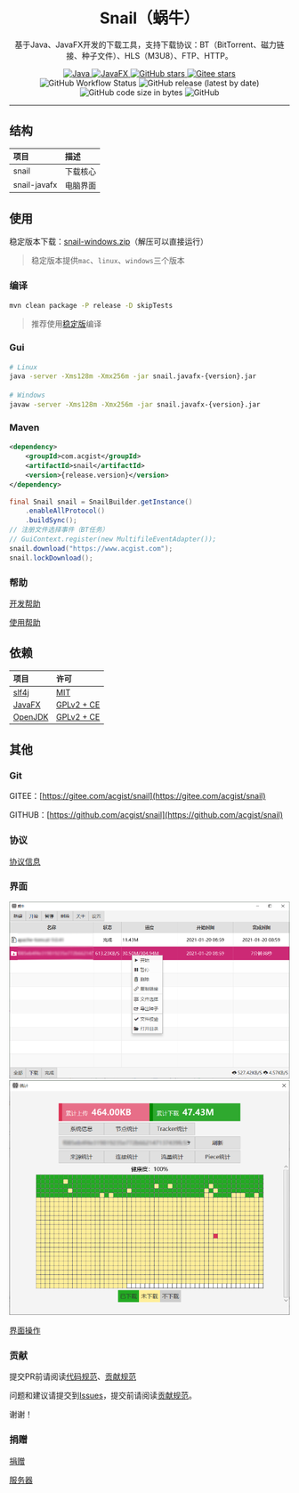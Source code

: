 <h1 align="center">Snail（蜗牛）</h1>

<p align="center">
基于Java、JavaFX开发的下载工具，支持下载协议：BT（BitTorrent、磁力链接、种子文件）、HLS（M3U8）、FTP、HTTP。
</p>

<p align="center">
	<a target="_blank" href="https://openjdk.java.net">
		<img alt="Java" src="https://img.shields.io/badge/Java-11-yellow.svg?style=flat-square" />
	</a>
	<a target="_blank" href="https://openjfx.io">
		<img alt="JavaFX" src="https://img.shields.io/badge/JavaFX-11-blueviolet.svg?style=flat-square" />
	</a>
	<a target="_blank" href="https://github.com/acgist/snail">
		<img alt="GitHub stars" src="https://img.shields.io/github/stars/acgist/snail?color=red&style=flat-square" />
	</a>
	<a target="_blank" href="https://gitee.com/acgist/snail">
		<img alt="Gitee stars" src="https://gitee.com/acgist/snail/badge/star.svg?theme=dark" />
	</a>
	<br />
	<img alt="GitHub Workflow Status" src="https://img.shields.io/github/workflow/status/acgist/snail/build?style=flat-square">
	<img alt="GitHub release (latest by date)" src="https://img.shields.io/github/v/release/acgist/snail?style=flat-square" />
	<img alt="GitHub code size in bytes" src="https://img.shields.io/github/languages/code-size/acgist/snail?color=crimson&style=flat-square" />
	<img alt="GitHub" src="https://img.shields.io/github/license/acgist/snail?style=flat-square" />
</p>

----

## 结构

|项目|描述|
|:--|:--|
|snail|下载核心|
|snail-javafx|电脑界面|

## 使用

稳定版本下载：[snail-windows.zip](https://gitee.com/acgist/snail/attach_files)（解压可以直接运行）

> 稳定版本提供`mac`、`linux`、`windows`三个版本

### 编译

```bash
mvn clean package -P release -D skipTests
```

> 推荐使用[稳定版](https://gitee.com/acgist/snail/releases)编译

### Gui

```bash
# Linux
java -server -Xms128m -Xmx256m -jar snail.javafx-{version}.jar

# Windows
javaw -server -Xms128m -Xmx256m -jar snail.javafx-{version}.jar
```

### Maven

```xml
<dependency>
	<groupId>com.acgist</groupId>
	<artifactId>snail</artifactId>
	<version>{release.version}</version>
</dependency>
```

```java
final Snail snail = SnailBuilder.getInstance()
	.enableAllProtocol()
	.buildSync();
// 注册文件选择事件（BT任务）
// GuiContext.register(new MultifileEventAdapter());
snail.download("https://www.acgist.com");
snail.lockDownload();
```

### 帮助

[开发帮助](./docs/API.md)

[使用帮助](./docs/HELP.md)

## 依赖

|项目|许可|
|:--|:--|
|[slf4j](https://www.slf4j.org)|[MIT](https://www.slf4j.org/license.html)|
|[JavaFX](https://wiki.openjdk.java.net/display/OpenJFX)|[GPLv2 + CE](https://openjdk.java.net/legal/gplv2+ce.html)|
|[OpenJDK](https://openjdk.java.net)|[GPLv2 + CE](https://openjdk.java.net/legal/gplv2+ce.html)|

## 其他

### Git

GITEE：[https://gitee.com/acgist/snail](https://gitee.com/acgist/snail)

GITHUB：[https://github.com/acgist/snail](https://github.com/acgist/snail)

### 协议

[协议信息](./docs/PROTOCOL.md)

### 界面

![蜗牛](./docs/gui/main.png "蜗牛")
![统计](./docs/gui/statistics-piece.png "统计")

[界面操作](./docs/GUI.md)

### 贡献

提交PR前请阅读[代码规范](./CODE_OF_CONDUCT.md)、[贡献规范](./CONTRIBUTING.md)

问题和建议请提交到[Issues](https://gitee.com/acgist/snail/issues)，提交前请阅读[贡献规范](./CONTRIBUTING.md)。

谢谢！

### 捐赠

[捐赠](https://www.acgist.com/sponsor)

[服务器](https://www.acgist.com/collect/server)
